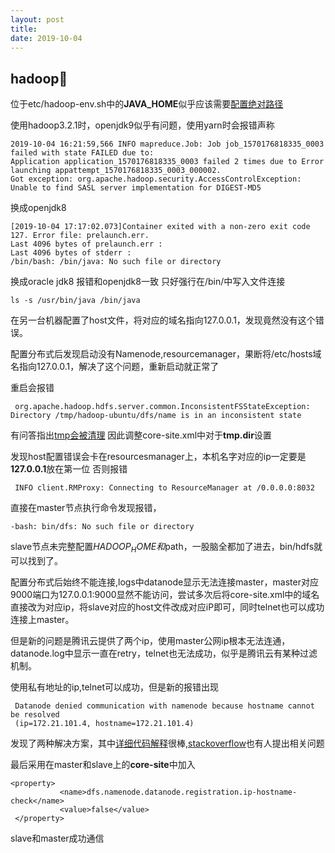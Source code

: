```yaml
---
layout: post
title:
date: 2019-10-04
---
```

## hadoop:pill:

位于etc/hadoop-env.sh中的**JAVA_HOME**似乎应该需要[配置绝对路径](https://stackoverflow.com/questions/20628093/java-home-is-not-set-in-hadoop)

使用hadoop3.2.1时，openjdk9似乎有问题，使用yarn时会报错声称
```
2019-10-04 16:21:59,566 INFO mapreduce.Job: Job job_1570176818335_0003 failed with state FAILED due to: 
Application application_1570176818335_0003 failed 2 times due to Error launching appattempt_1570176818335_0003_000002. 
Got exception: org.apache.hadoop.security.AccessControlException: Unable to find SASL server implementation for DIGEST-MD5
```
换成openjdk8
```
[2019-10-04 17:17:02.073]Container exited with a non-zero exit code 127. Error file: prelaunch.err.
Last 4096 bytes of prelaunch.err :
Last 4096 bytes of stderr :
/bin/bash: /bin/java: No such file or directory
```

换成oracle jdk8
报错和openjdk8一致
只好强行在/bin/中写入文件连接
```
ls -s /usr/bin/java /bin/java
```
在另一台机器配置了host文件，将对应的域名指向127.0.0.1，发现竟然没有这个错误。

配置分布式后发现启动没有Namenode,resourcemanager，果断将/etc/hosts域名指向127.0.0.1，解决了这个问题，重新启动就正常了


重启会报错
```
 org.apache.hadoop.hdfs.server.common.InconsistentFSStateException: Directory /tmp/hadoop-ubuntu/dfs/name is in an inconsistent state
```
有问答指出[tmp会被清理](https://stackoverflow.com/questions/17376982/org-apache-hadoop-hdfs-server-common-inconsistentfsstateexception-directory-tm)
因此调整core-site.xml中对于**tmp.dir**设置

发现host配置错误会卡在resourcesmanager上，本机名字对应的ip一定要是**127.0.0.1**放在第一位
否则报错
```
 INFO client.RMProxy: Connecting to ResourceManager at /0.0.0.0:8032
 ```
 
直接在master节点执行命令发现报错，
```
-bash: bin/dfs: No such file or directory
```
slave节点未完整配置$HADOOP_HOME和$path，一股脑全都加了进去，bin/hdfs就可以找到了。

配置分布式后始终不能连接,logs中datanode显示无法连接master，master对应9000端口为127.0.0.1:9000显然不能访问，尝试多次后将core-site.xml中的域名直接改为对应ip，将slave对应的host文件改成对应iP即可，同时telnet也可以成功连接上master。

但是新的问题是腾讯云提供了两个ip，使用master公网ip根本无法连通，datanode.log中显示一直在retry，telnet也无法成功，似乎是腾讯云有某种过滤机制。

使用私有地址的ip,telnet可以成功，但是新的报错出现
```
 Datanode denied communication with namenode because hostname cannot be resolved
 (ip=172.21.101.4, hostname=172.21.101.4)
 ```
 
 发现了两种解决方案，其中[详细代码解释](https://blog.csdn.net/lulynn/article/details/46725683)很棒,[stackoverflow](https://stackoverflow.com/questions/27195466/hdfs-datanode-denied-communication-with-namenode-because-hostname-cannot-be-reso)也有人提出相关问题
 
 最后采用在master和slave上的**core-site**中加入
 ```
 <property>
           <name>dfs.namenode.datanode.registration.ip-hostname-check</name>                   
           <value>false</value>
 </property>
 ```
slave和master成功通信
